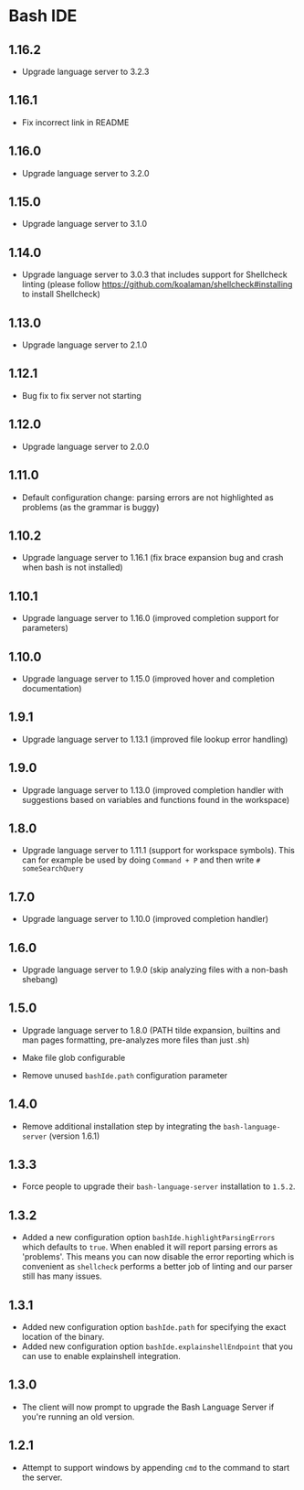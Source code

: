 # Bash IDE

## 1.16.2

- Upgrade language server to 3.2.3

## 1.16.1

- Fix incorrect link in README

## 1.16.0

- Upgrade language server to 3.2.0

## 1.15.0

- Upgrade language server to 3.1.0

## 1.14.0

- Upgrade language server to 3.0.3 that includes support for Shellcheck linting (please follow https://github.com/koalaman/shellcheck#installing to install Shellcheck)

## 1.13.0

- Upgrade language server to 2.1.0

## 1.12.1

- Bug fix to fix server not starting

## 1.12.0

- Upgrade language server to 2.0.0

## 1.11.0

- Default configuration change: parsing errors are not highlighted as problems (as the grammar is buggy)

## 1.10.2

- Upgrade language server to 1.16.1 (fix brace expansion bug and crash when bash is not installed)

## 1.10.1

- Upgrade language server to 1.16.0 (improved completion support for parameters)

## 1.10.0

- Upgrade language server to 1.15.0 (improved hover and completion documentation)

## 1.9.1

- Upgrade language server to 1.13.1 (improved file lookup error handling)

## 1.9.0

- Upgrade language server to 1.13.0 (improved completion handler with suggestions based on variables and functions found in the workspace)

## 1.8.0

- Upgrade language server to 1.11.1 (support for workspace symbols). This can for example be used by doing `Command + P` and then write `# someSearchQuery`

## 1.7.0

- Upgrade language server to 1.10.0 (improved completion handler)

## 1.6.0

- Upgrade language server to 1.9.0 (skip analyzing files with a non-bash shebang)

## 1.5.0

- Upgrade language server to 1.8.0 (PATH tilde expansion, builtins and man pages formatting, pre-analyzes more files than just .sh)

* Make file glob configurable

- Remove unused `bashIde.path` configuration parameter

## 1.4.0

- Remove additional installation step by integrating the `bash-language-server` (version 1.6.1)

## 1.3.3

- Force people to upgrade their `bash-language-server` installation to `1.5.2`.

## 1.3.2

- Added a new configuration option `bashIde.highlightParsingErrors` which defaults
  to `true`. When enabled it will report parsing errors as 'problems'. This means you
  can now disable the error reporting which is convenient as `shellcheck` performs a
  better job of linting and our parser still has many issues.

## 1.3.1

- Added new configuration option `bashIde.path` for specifying the exact
  location of the binary.
- Added new configuration option `bashIde.explainshellEndpoint` that you can use
  to enable explainshell integration.

## 1.3.0

- The client will now prompt to upgrade the Bash Language Server if you're running
  an old version.

## 1.2.1

- Attempt to support windows by appending `cmd` to the command to start the
  server.
